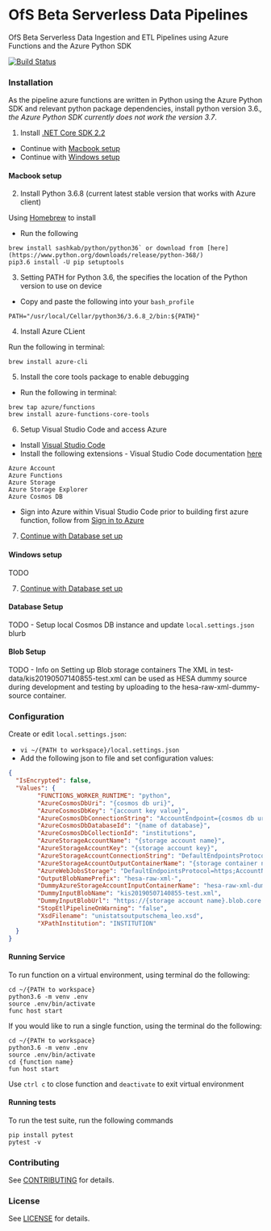 OfS Beta Serverless Data Pipelines
==================
OfS Beta Serverless Data Ingestion and ETL Pipelines using Azure Functions and the Azure Python SDK

[![Build Status](https://dev.azure.com/nathanshumoogum/pre-prod/_apis/build/status/office-for-students.beta-data-pipelines?branchName=develop)](https://dev.azure.com/nathanshumoogum/pre-prod/_build/latest?definitionId=1&branchName=develop)

### Installation

As the pipeline azure functions are written in Python using the Azure Python SDK and relevant python package dependencies, install python version 3.6.*, the Azure Python SDK currently does not work the version 3.7*.

1) Install [.NET Core SDK 2.2](https://dotnet.microsoft.com/download)

* Continue with [Macbook setup](https://github.com/office-for-students/beta-data-pipelines/tree/feature/fix-xml-validation#macbook-setup)
* Continue with [Windows setup](https://github.com/office-for-students/beta-data-pipelines/tree/feature/fix-xml-validation#windows-setup)

#### Macbook setup

2) Install Python 3.6.8 (current latest stable version that works with Azure client)

Using [Homebrew](https://brew.sh/) to install

* Run the following
```
brew install sashkab/python/python36` or download from [here](https://www.python.org/downloads/release/python-368/)
pip3.6 install -U pip setuptools
```

3) Setting PATH for Python 3.6, the specifies the location of the Python version to use on device

* Copy and paste the following into your `bash_profile`
```
PATH="/usr/local/Cellar/python36/3.6.8_2/bin:${PATH}"
```

4) Install Azure CLient

Run the following in terminal:
```
brew install azure-cli
```

5) Install the core tools package to enable debugging

* Run the following in terminal:
```
brew tap azure/functions
brew install azure-functions-core-tools
```

6) Setup Visual Studio Code and access Azure

* Install [Visual Studio Code](https://code.visualstudio.com/)
* Install the following extensions - Visual Studio Code documentation [here](https://code.visualstudio.com/docs/editor/extension-gallery)
```
Azure Account
Azure Functions
Azure Storage
Azure Storage Explorer
Azure Cosmos DB
```
* Sign into Azure within Visual Studio Code prior to building first azure function, follow from [Sign in to Azure](https://code.visualstudio.com/docs/python/tutorial-azure-functions#_sign-in-to-azure)

7) [Continue with Database set up](https://github.com/office-for-students/beta-data-pipelines/tree/feature/fix-xml-validation#database-setup)

#### Windows setup

TODO

7) [Continue with Database set up](https://github.com/office-for-students/beta-data-pipelines/tree/feature/fix-xml-validation#database-setup)

#### Database Setup

TODO - Setup local Cosmos DB instance and update `local.settings.json` blurb

#### Blob Setup

TODO - Info on Setting up Blob storage containers
The XML in test-data/kis20190507140855-test.xml can be used as HESA dummy
source during development and testing by uploading to the hesa-raw-xml-dummy-source container.

### Configuration

Create or edit `local.settings.json`:
* `vi ~/{PATH to workspace}/local.settings.json`
* Add the following json to file and set configuration values:
```json
{
  "IsEncrypted": false,
  "Values": {
        "FUNCTIONS_WORKER_RUNTIME": "python",
        "AzureCosmosDbUri": "{cosmos db uri}",
        "AzureCosmosDbKey": "{account key value}",
        "AzureCosmosDbConnectionString": "AccountEndpoint={cosmos db uri};AccountKey={account key}",
        "AzureCosmosDbDatabaseId": "{name of database}",
        "AzureCosmosDbCollectionId": "institutions",
        "AzureStorageAccountName": "{storage account name}",
        "AzureStorageAccountKey": "{storage account key}",
        "AzureStorageAccountConnectionString": "DefaultEndpointsProtocol=https;AccountName={storage account name};AccountKey={storage account key};EndpointSuffix=core.windows.net",
        "AzureStorageAccountOutputContainerName": "{storage container name, e.g. hesa-raw-xml-ingest}",
        "AzureWebJobsStorage": "DefaultEndpointsProtocol=https;AccountName={storage account name};AccountKey={storage account key};EndpointSuffix=core.windows.net",
        "OutputBlobNamePrefix": "hesa-raw-xml-",
        "DummyAzureStorageAccountInputContainerName": "hesa-raw-xml-dummy-source",
        "DummyInputBlobName": "kis20190507140855-test.xml",
        "DummyInputBlobUrl": "https://{storage account name}.blob.core.windows.net/hesa-raw-xml-dummy-source/kis20190507140855-test.xml",
        "StopEtlPipelineOnWarning": "false",
        "XsdFilename": "unistatsoutputschema_leo.xsd",
        "XPathInstitution": "INSTITUTION"
  }
}
```

#### Running Service

To run function on a virtual environment, using terminal do the following:
```
cd ~/{PATH to workspace}
python3.6 -m venv .env
source .env/bin/activate
func host start
```

If you would like to run a single function, using the terminal do the following:
```
cd ~/{PATH to workspace}
python3.6 -m venv .env
source .env/bin/activate
cd {function name}
fun host start
```

Use `ctrl c` to close function and `deactivate` to exit virtual environment

#### Running tests

To run the test suite, run the following commands

```
pip install pytest 
pytest -v
```

### Contributing

See [CONTRIBUTING](CONTRIBUTING.md) for details.

### License

See [LICENSE](LICENSE.md) for details.
